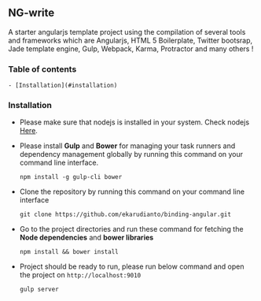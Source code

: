 ## NG-write

A starter angularjs template project using the compilation of several tools and frameworks which are Angularjs, HTML 5 Boilerplate, Twitter bootsrap, Jade template engine, Gulp, Webpack, Karma, Protractor and many others !

### Table of contents
    
    - [Installation](#installation)

### Installation

- Please make sure that nodejs is installed in your system. Check nodejs [Here](https://nodejs.org/en/).
- Please install **Gulp** and **Bower** for managing your task runners and dependency management globally by running this command on your command line interface.

  ```
  npm install -g gulp-cli bower
  ```
- Clone the repository by running this command on your command line interface  
  
  ```
  git clone https://github.com/ekarudianto/binding-angular.git
  ```  
- Go to the project directories and run these command for fetching the **Node dependencies** and **bower libraries**
 
  ```
  npm install && bower install
  ```
- Project should be ready to run, please run below command and open the project on ```http://localhost:9010```

  ```
  gulp server
  ```  



